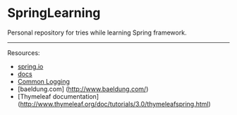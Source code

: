 # SpringLearning
Personal repository for tries while learning Spring framework.


------------------
Resources:
* [spring.io](https://spring.io/guides)
* [docs](http://docs.spring.io/spring/docs/current/spring-framework-reference/html)
* [Common Logging](https://commons.apache.org/proper/commons-logging/)
* [baeldung.com] (http://www.baeldung.com/)
* [Thymeleaf documentation] (http://www.thymeleaf.org/doc/tutorials/3.0/thymeleafspring.html)